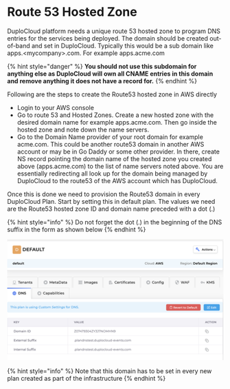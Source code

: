 # Route 53 Hosted Zone

DuploCloud platform needs a unique route 53 hosted zone to program DNS entries for the services being deployed. The domain should be created out-of-band and set in DuploCloud. Typically this would be a sub domain like apps.\<mycompany>.com. For example apps.acme.com

{% hint style="danger" %}
**You should not use this subdomain for anything else as DuploCloud will own all CNAME entries in this domain and remove anything it does not have a record for.**
{% endhint %}

Following are the steps to create the Route53 hosted zone in AWS directly

* Login to your AWS console
* Go to route 53 and Hosted Zones. Create a new hosted zone with the desired domain name for example apps.acme.com. Then go inside the hosted zone and note down the name servers.
* Go to the Domain Name provider of your root domain for example acme.com. This could be another route53 domain in another AWS account or may be in Go Daddy or some other provider. In there, create NS record pointing the domain name of the hosted zone you created above (apps.acme.com) to the list of name servers noted above. You are essentially redirecting all look up for the domain being managed by DuploCloud to the route53 of the AWS account which has DuploCloud.

Once this is done we need to provision the Route53 domain in every DuploCloud Plan. Start by setting this in default plan. The values we need are the Route53 hosted zone ID and domain name preceded with a dot (.)

{% hint style="info" %}
Do not forget the dot (.) in the beginning of the DNS suffix in the form as shown below
{% endhint %}

![](<../../.gitbook/assets/image (18).png>)

{% hint style="info" %}
Note that this domain has to be set in every new plan created as part of the infrastructure
{% endhint %}
